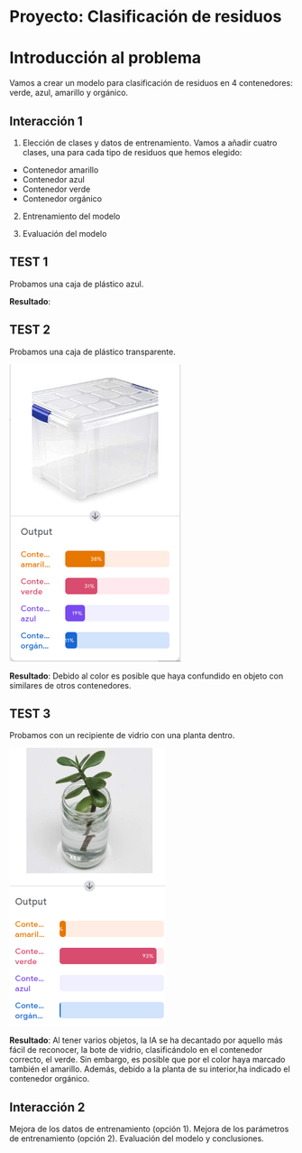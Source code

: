 # Proyecto: Clasificación de residuos

# Introducción al problema

Vamos a crear un modelo para clasificación de residuos en 4 contenedores: verde, azul, amarillo y orgánico.

## Interacción 1

1. Elección de clases y datos de entrenamiento.
Vamos a añadir cuatro clases, una para cada tipo de residuos que hemos elegido:

* Contenedor amarillo
* Contenedor azul
* Contenedor verde
* Contenedor orgánico

2. Entrenamiento del modelo

3. Evaluación del modelo

## TEST 1

Probamos una caja de plástico azul.


__Resultado__:

## TEST 2
Probamos una caja de plástico transparente.

![](https://github.com/puiig/IA-docs/blob/main/Segundo%20intento%20IA.png)

__Resultado__: Debido al color es posible que haya confundido en objeto con similares de otros contenedores.

## TEST 3
Probamos con un recipiente de vidrio con una planta dentro.

![](https://github.com/puiig/IA-docs/blob/main/Tercer%20%20intento%20IA.png)

__Resultado__: Al tener varios objetos, la IA se ha decantado por aquello más fácil de reconocer, la bote de vidrio, clasificándolo en el contenedor correcto, el verde. Sin embargo, es posible que por el color haya marcado también el amarillo. Además, debido a la planta de su interior,ha indicado el contenedor orgánico.

## Interacción 2 

Mejora de los datos de entrenamiento (opción 1).
Mejora de los parámetros de entrenamiento (opción 2).
Evaluación del modelo y conclusiones.
